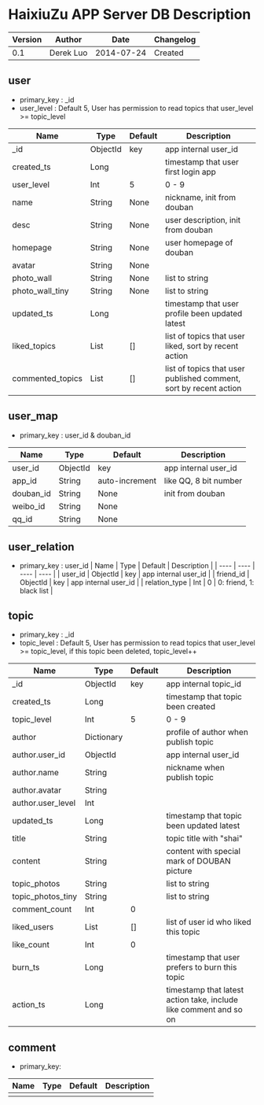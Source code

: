 # HaixiuZu APP Server DB Description

| Version | Author |Date | Changelog |
| ---- | ---- | ---- | ---- |
| 0.1 | Derek Luo | 2014-07-24 | Created |


## user
* primary_key :  _id
* user_level : Default 5, User has permission to read topics that user_level >= topic_level

| Name | Type | Default | Description |
| ---- | ---- | ---- | ---- |
| _id | ObjectId | key | app internal user_id |
| created_ts | Long | | timestamp that user first login app|
| user_level | Int | 5 | 0 - 9 |
| name | String | None | nickname, init from douban |
| desc | String | None | user description, init from douban |
| homepage | String | None | user homepage of douban |
| avatar | String | None | |
| photo_wall | String | None | list to string |
| photo_wall_tiny | String | None | list to string |
| updated_ts | Long | | timestamp that user profile been updated latest |
| liked_topics | List | [] | list of topics that user liked, sort by recent action | 
| commented_topics | List | [] | list of topics that user published comment, sort by recent action |

## user_map
* primary_key :  user_id & douban_id

| Name | Type | Default | Description |
| ---- | ---- | ---- | ---- |
| user_id | ObjectId | key | app internal user_id |
| app_id | String | auto-increment | like QQ, 8 bit number |
| douban_id | String | None | init from douban |
| weibo_id | String | None | |
| qq_id | String | None | |


## user_relation
* primary_key : user_id
| Name | Type | Default | Description |
| ---- | ---- | ---- | ---- |
| user_id | ObjectId | key | app internal user_id |
| friend_id | ObjectId | key | app internal user_id |
| relation_type | Int | 0 | 0: friend, 1: black list |


## topic
* primary_key : _id
* topic_level : Default 5, User has permission to read topics that user_level >= topic_level, if this topic been deleted, topic_level++

Name | Type | Default | Description |
| ---- | ---- | ---- | ---- |
| _id | ObjectId | key | app internal topic_id |
| created_ts | Long | | timestamp that topic been created |
| topic_level | Int | 5 | 0 - 9 |
| author | Dictionary | | profile of author when publish topic |
| author.user_id | ObjectId | | app internal user_id |
| author.name | String | | nickname when publish topic |
| author.avatar | String | | |
| author.user_level | Int | | |
| updated_ts | Long | | timestamp that topic been updated latest | 
| title | String | | topic title with "shai" |
| content | String | | content with special mark of DOUBAN picture |
| topic_photos | String | | list to string |
| topic_photos_tiny | String | | list to string |
| comment_count | Int | 0 | |
| liked_users | List | [] | list of user id who liked this topic |
| like_count | Int | 0 | |
| burn_ts | Long | | timestamp that user prefers to burn this topic |
| action_ts | Long | | timestamp that latest action take, include like comment and so on |


## comment
* primary_key: 

| Name | Type | Default | Description |
| ---- | ---- | ---- | ---- |
| | | | |






